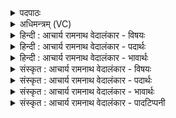 <details><summary>पदपाठः</summary>

ए꣣षः꣢। वि꣡प्रैः꣢꣯। वि। प्रैः꣣। अभि꣡ष्टु꣢तः। अ꣣भि꣢। स्तु꣣तः। अपः꣢। दे꣣वः꣢। वि। गा꣣हते। द꣡ध꣢꣯त्। र꣡त्ना꣢꣯नि। दा꣣शु꣡षे꣢। १२५७।
</details>

<details><summary>अधिमन्त्रम् (VC)</summary>

- पवमानः सोमः
- शुनःशेप आजीगर्तिः स देवरातः कृत्रिमो वैश्वामित्रः
- गायत्री
- षड्जः
</details>

<details><summary>हिन्दी : आचार्य रामनाथ वेदालंकार - विषयः</summary>

अगले मन्त्र में परमात्मा द्वारा कर्मफल दिये जाने का वर्णन है।
</details>

<details><summary>हिन्दी : आचार्य रामनाथ वेदालंकार - पदार्थः</summary>

पदार्थान्वयभाषाः -  (विप्रैः) विद्वान् उपासकों से (अभिष्टुतः) अभिमुख होकर स्तुति किया गया (एषः) यह (देवः) कर्मफलप्रदाता परमेश्वर (अपः) मनुष्यों से किये गये कर्मों का (विगाहते) आलोडन अर्थात् निरीक्षण करता है और (दाशुषे) आत्मसमर्पणकर्ता शुभकर्मकारी मनुष्य को (रत्नानि) रमणीय फल (दधत्) प्रदान करता है ॥२॥
</details>

<details><summary>हिन्दी : आचार्य रामनाथ वेदालंकार - भावार्थः</summary>

भावार्थभाषाः -  न्यायकारी परमेश्वर शुभकर्मों का शुभ फल और अशुभ कर्मों का अशुभ फल कर्म करनेवाले को देता है ॥२॥
</details>

<details><summary>संस्कृत : आचार्य रामनाथ वेदालंकार - विषयः</summary>

अथ परमात्मनः कर्मफलदातृत्वमाह।
</details>

<details><summary>संस्कृत : आचार्य रामनाथ वेदालंकार - पदार्थः</summary>

पदार्थान्वयभाषाः -  (विप्रैः) विपश्चिद्भिः उपासकैः (अभिष्टुतः) आभिमुख्येन स्तुतः (एषः) अयम् (देवः) कर्मफलप्रदाता सोमः परमेश्वरः (अपः) मनुष्यैः कृतानि कर्माणि (विगाहते) आलोडयति,निरीक्षते इत्यर्थः। अथ च (दाशुषे) दानिने आत्मसमर्पकाय शुभकर्मकारिणे जनाय (रत्नानि) रमणीयानि फलानि (दधत्) ददाति ॥२॥
</details>

<details><summary>संस्कृत : आचार्य रामनाथ वेदालंकार - भावार्थः</summary>

भावार्थभाषाः -  न्यायकारी परमेश्वरः शुभकर्मणां शुभं फलमशुभकर्मणां चाशुभं फलं कर्मकर्त्रे प्रयच्छति ॥२॥
</details>

<details><summary>संस्कृत : आचार्य रामनाथ वेदालंकार - पादटिप्पनी</summary>

टिप्पणी:   १. ऋ० ९।३।६।
</details>